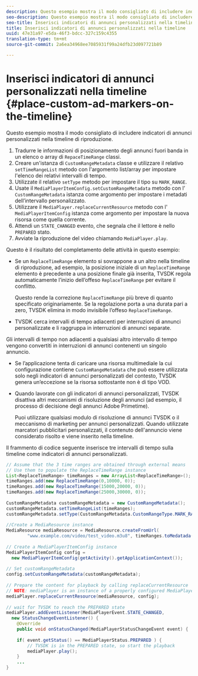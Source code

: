 ```yaml
---
description: Questo esempio mostra il modo consigliato di includere indicatori di annunci personalizzati nella timeline di riproduzione.
seo-description: Questo esempio mostra il modo consigliato di includere indicatori di annunci personalizzati nella timeline di riproduzione.
seo-title: Inserisci indicatori di annunci personalizzati nella timeline
title: Inserisci indicatori di annunci personalizzati nella timeline
uuid: 47e31a97-e5da-46f3-bdcc-327c159c4355
translation-type: tm+mt
source-git-commit: 2a6ea34968ee7085931f99a24dfb23d097721b89

---
```



# Inserisci indicatori di annunci personalizzati nella timeline {#place-custom-ad-markers-on-the-timeline}

Questo esempio mostra il modo consigliato di includere indicatori di annunci personalizzati nella timeline di riproduzione.

1. Tradurre le informazioni di posizionamento degli annunci fuori banda in un elenco o array di `RepaceTimeRange` classi.
1. Creare un&#39;istanza di `CustomRangeMetadata` classe e utilizzare il relativo `setTimeRangeList` metodo con l&#39;argomento list/array per impostare l&#39;elenco dei relativi intervalli di tempo.
1. Utilizzate il relativo `setType` metodo per impostare il tipo su `MARK_RANGE`.
1. Usate il `MediaPlayerItemConfig.setCustomRangeMetadata` metodo con l’ `CustomRangeMetadata` istanza come argomento per impostare i metadati dell’intervallo personalizzato.
1. Utilizzare il `MediaPlayer.replaceCurrentResource` metodo con l&#39; `MediaPlayerItemConfig` istanza come argomento per impostare la nuova risorsa come quella corrente.
1. Attendi un `STATE_CHANGED` evento, che segnala che il lettore è nello `PREPARED` stato.
1. Avviate la riproduzione del video chiamando `MediaPlayer.play`.

Questo è il risultato del completamento delle attività in questo esempio:

* Se un `ReplaceTimeRange` elemento si sovrappone a un altro nella timeline di riproduzione, ad esempio, la posizione iniziale di un `ReplaceTimeRange` elemento è precedente a una posizione finale già inserita, TVSDK regola automaticamente l’inizio dell’offeso `ReplaceTimeRange` per evitare il conflitto.

   Questo rende la correzione `ReplaceTimeRange` più breve di quanto specificato originariamente. Se la regolazione porta a una durata pari a zero, TVSDK elimina in modo invisibile l’offeso `ReplaceTimeRange`.

* TVSDK cerca intervalli di tempo adiacenti per interruzioni di annunci personalizzate e li raggruppa in interruzioni di annunci separate.

Gli intervalli di tempo non adiacenti a qualsiasi altro intervallo di tempo vengono convertiti in interruzioni di annunci contenenti un singolo annuncio.

* Se l’applicazione tenta di caricare una risorsa multimediale la cui configurazione contiene `CustomRangeMetadata` che può essere utilizzata solo negli indicatori di annunci personalizzati del contesto, TVSDK genera un’eccezione se la risorsa sottostante non è di tipo VOD.

* Quando lavorate con gli indicatori di annunci personalizzati, TVSDK disattiva altri meccanismi di risoluzione degli annunci (ad esempio, il processo di decisione degli annunci Adobe Primetime).

   Puoi utilizzare qualsiasi modulo di risoluzione di annunci TVSDK o il meccanismo di marketing per annunci personalizzati. Quando utilizzate marcatori pubblicitari personalizzati, il contenuto dell&#39;annuncio viene considerato risolto e viene inserito nella timeline.

Il frammento di codice seguente inserisce tre intervalli di tempo sulla timeline come indicatori di annunci personalizzati.

```java
// Assume that the 3 time ranges are obtained through external means 
// Use them to populate the ReplaceTimeRange instance 
List<ReplaceTimeRange> timeRanges = new ArrayList<ReplaceTimeRange>(); 
timeRanges.add(new ReplaceTimeRange(0,10000, 0)); 
timeRanges.add(new ReplaceTimeRange(15000,20000, 0)); 
timeRanges.add(new ReplaceTimeRange(25000,30000, 0)); 
 
CustomRangeMetadata customRangeMetadata = new CustomRangeMetadata(); 
customRangeMetadata.setTimeRangeList(timeRanges); 
customRangeMetadata.setType(CustomRangeMetadata.CustomRangeType.MARK_RANGE); 
 
//Create a MediaResource instance 
MediaResource mediaResource = MediaResource.createFromUrl( 
        "www.example.com/video/test_video.m3u8", timeRanges.toMedatada(null)); 
 
// Create a MediaPlayerItemConfig instance 
MediaPlayerItemConfig config =  
  new MediaPlayerItemConfig(getActivity().getApplicationContext()); 
 
// Set customRangeMetadata 
config.setCustomRangeMetadata(customRangeMetadata); 
 
// Prepare the content for playback by calling replaceCurrentResource 
// NOTE: mediaPlayer is an instance of a properly configured MediaPlayer  
mediaPlayer.replaceCurrentResource(mediaResource, config); 
 
// wait for TVSDK to reach the PREPARED state 
mediaPlayer.addEventListener(MediaPlayerEvent.STATE_CHANGED,  
  new StatusChangeEventListener() { 
    @Override 
    public void onStatusChanged(MediaPlayerStatusChangeEvent event) { 
 
    if( event.getStatus() == MediaPlayerStatus.PREPARED ) { 
        // TVSDK is in the PREPARED state, so start the playback  
        mediaPlayer.play(); 
    } 
    ... 
}
```
